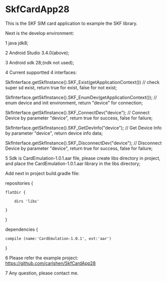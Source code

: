 # SkfCardApp28

This is the SKF SIM card application to example the SKF library.

Next is the develop environment:

1 java jdk8;

2 Android Studio 3.4.0(above);

3 Android sdk 28;(ndk not used);

4 Current supportted 4 interfaces:

  SkfInterface.getSkfInstance().SKF_Exist(getApplicationContext()) // check super sd exist, return true for exist, false for not exist;

  SkfInterface.getSkfInstance().SKF_EnumDev(getApplicationContext()); // enum device and init environment, return "device" for connection;
  
  SkfInterface.getSkfInstance().SKF_ConnectDev("device"); // Connect Device by parameter "device", return true for success, false for failure;
  
  SkfInterface.getSkfInstance().SKF_GetDevInfo("device"); // Get Device Info by parameter "device", return device info data;
  
  SkfInterface.getSkfInstance().SKF_DisconnectDev("device"); // Disconnect Device by parameter "device", return true for success, false for failure;
  

5 Sdk is CardEmulation-1.0.1.aar file, please create libs directory in project, and place the CardEmulation-1.0.1.aar library in the libs directory;

  Add next in project build.gradle file: 
  
repositories {

    flatDir {
	
        dirs 'libs'
		
    }
	
}

dependencies {

    compile (name:'CardEmulation-1.0.1', ext:'aar')
	
}

6 Please refer the example project: https://github.com/carlshen/SkfCardApp28

7 Any question, please contact me.
